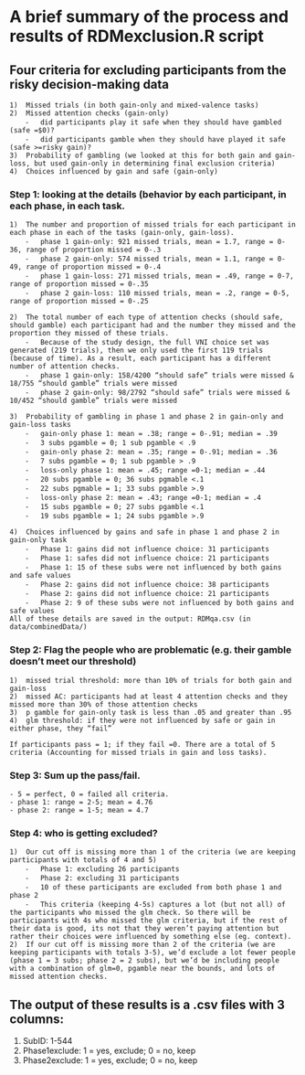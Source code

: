 # A brief summary of the process and results of RDMexclusion.R script


## Four criteria for excluding participants from the risky decision-making data
	1)	Missed trials (in both gain-only and mixed-valence tasks)
	2)	Missed attention checks (gain-only)
		⁃	did participants play it safe when they should have gambled (safe =$0)?
		⁃	did participants gamble when they should have played it safe (safe >=risky gain)?
	3)	Probability of gambling (we looked at this for both gain and gain-loss, but used gain-only in determining final exclusion criteria)
	4)	Choices influenced by gain and safe (gain-only)


### Step 1: looking at the details (behavior by each participant, in each phase, in each task.
	
	1)	The number and proportion of missed trials for each participant in each phase in each of the tasks (gain-only, gain-loss).
		⁃	phase 1 gain-only: 921 missed trials, mean = 1.7, range = 0-36, range of proportion missed = 0-.3
		⁃	phase 2 gain-only: 574 missed trials, mean = 1.1, range = 0-49, range of proportion missed = 0-.4
		⁃	phase 1 gain-loss: 271 missed trials, mean = .49, range = 0-7, range of proportion missed = 0-.35
		⁃	phase 2 gain-loss: 110 missed trials, mean = .2, range = 0-5, range of proportion missed = 0-.25
	
	2)	The total number of each type of attention checks (should safe, should gamble) each participant had and the number they missed and the proportion they missed of these trials.
		⁃	Because of the study design, the full VNI choice set was generated (219 trials), then we only used the first 119 trials (because of time). As a result, each participant has a different number of attention checks.
		⁃	phase 1 gain-only: 158/4200 “should safe” trials were missed & 18/755 “should gamble” trials were missed
		⁃	phase 2 gain-only: 98/2792 “should safe” trials were missed & 10/452 “should gamble” trials were missed
	
	3)	Probability of gambling in phase 1 and phase 2 in gain-only and gain-loss tasks
		⁃	gain-only phase 1: mean = .38; range = 0-.91; median = .39
		⁃	3 subs pgamble = 0; 1 sub pgamble < .9 
		⁃	gain-only phase 2: mean = .35; range = 0-.91; median = .36
		⁃	7 subs pgamble = 0; 1 sub pgamble > .9
		⁃	loss-only phase 1: mean = .45; range =0-1; median = .44
		⁃	20 subs pgamble = 0; 36 subs pgmable <.1
		⁃	22 subs pgmable = 1; 33 subs pgamble >.9
		⁃	loss-only phase 2: mean = .43; range =0-1; median = .4
		⁃	15 subs pgamble = 0; 27 subs pgamble <.1
		⁃	19 subs pgamble = 1; 24 subs pgamble >.9
	
	4)	Choices influenced by gains and safe in phase 1 and phase 2 in gain-only task
		⁃	Phase 1: gains did not influence choice: 31 participants
		⁃	Phase 1: safes did not influence choice: 21 participants
		⁃	Phase 1: 15 of these subs were not influenced by both gains and safe values
		⁃	Phase 2: gains did not influence choice: 38 participants
		⁃	Phase 2: gains did not influence choice: 21 participants
		⁃	Phase 2: 9 of these subs were not influenced by both gains and safe values
	All of these details are saved in the output: RDMqa.csv (in data/combinedData/)

### Step 2: Flag the people who are problematic (e.g. their gamble doesn’t meet our threshold)
	1)	missed trial threshold: more than 10% of trials for both gain and gain-loss 
	2)	missed AC: participants had at least 4 attention checks and they missed more than 30% of those attention checks
	3)	p gamble for gain-only task is less than .05 and greater than .95
	4)	glm threshold: if they were not influenced by safe or gain in either phase, they “fail”
	
	If participants pass = 1; if they fail =0. There are a total of 5 criteria (Accounting for missed trials in gain and loss tasks). 

### Step 3: Sum up the pass/fail. 
	- 5 = perfect, 0 = failed all criteria.
	- phase 1: range = 2-5; mean = 4.76
	- phase 2: range = 1-5; mean = 4.7

### Step 4: who is getting excluded?
	1)	Our cut off is missing more than 1 of the criteria (we are keeping participants with totals of 4 and 5)
		⁃	Phase 1: excluding 26 participants
		⁃	Phase 2: excluding 31 participants
		⁃	10 of these participants are excluded from both phase 1 and phase 2
		⁃	This criteria (keeping 4-5s) captures a lot (but not all) of the participants who missed the glm check. So there will be participants with 4s who missed the glm criteria, but if the rest of their data is good, its not that they weren’t paying attention but rather their choices were influenced by something else (eg. context).
	2)	If our cut off is missing more than 2 of the criteria (we are keeping participants with totals 3-5), we’d exclude a lot fewer people (phase 1 = 3 subs; phase 2 = 2 subs), but we’d be including people with a combination of glm=0, pgamble near the bounds, and lots of missed attention checks.


## The output of these results is a .csv files with 3 columns:
1) SubID: 1-544
2) Phase1exclude: 1 = yes, exclude; 0 = no, keep
3) Phase2exclude: 1 = yes, exclude; 0 = no, keep





